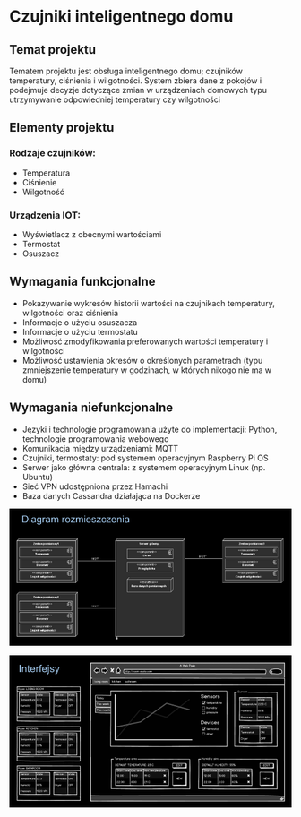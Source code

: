 # Czujniki inteligentnego domu

## Temat projektu
Tematem  projektu  jest  obsługa  inteligentnego  domu;  czujników  temperatury, 
ciśnienia  i  wilgotności.  System  zbiera  dane  z  pokojów  i  podejmuje  decyzje 
dotyczące  zmian  w  urządzeniach  domowych  typu  utrzymywanie  odpowiedniej 
temperatury czy wilgotności

## Elementy projektu
### Rodzaje czujników:
- Temperatura
- Ciśnienie
- Wilgotność

### Urządzenia IOT:
- Wyświetlacz z obecnymi wartościami
- Termostat
- Osuszacz

## Wymagania funkcjonalne
- Pokazywanie wykresów historii wartości na czujnikach temperatury, wilgotności oraz ciśnienia
- Informacje o użyciu osuszacza
- Informacje o użyciu termostatu
- Możliwość zmodyfikowania preferowanych wartości temperatury i wilgotności
- Możliwość ustawienia okresów o określonych parametrach (typu zmniejszenie temperatury w godzinach, w których nikogo nie ma w domu)

## Wymagania niefunkcjonalne
- Języki i technologie programowania użyte do implementacji: Python, technologie programowania webowego
- Komunikacja między urządzeniami: MQTT
- Czujniki, termostaty: pod systemem operacyjnym Raspberry Pi OS
- Serwer jako główna centrala: z systemem operacyjnym Linux (np. Ubuntu)
- Sieć VPN udostępniona przez Hamachi
- Baza danych Cassandra działająca na Dockerze

![img.png](readme_imgs/diagram_rozmieszczenia.png)

![img.png](readme_imgs/interfejsy.png)
